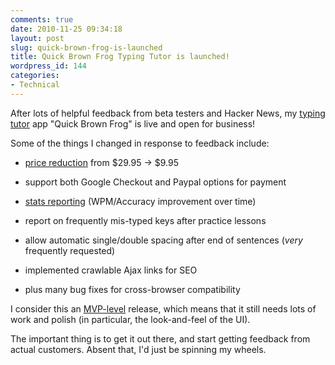 ```yaml
---
comments: true
date: 2010-11-25 09:34:18
layout: post
slug: quick-brown-frog-is-launched
title: Quick Brown Frog Typing Tutor is launched!
wordpress_id: 144
categories:
- Technical
---
```


After lots of helpful feedback from beta testers and Hacker News, my [typing tutor](http://www.quickbrownfrog.com) app "Quick Brown Frog" is live and open for business!

Some of the things I changed in response to feedback include:



	
  * [price reduction](http://www.quickbrownfrog.com/#!store:) from $29.95 -> $9.95

	
  * support both Google Checkout and Paypal options for payment

	
  * [stats reporting](http://www.quickbrownfrog.com/#!progress:) (WPM/Accuracy improvement over time)

	
  * report on frequently mis-typed keys after practice lessons

	
  * allow automatic single/double spacing after end of sentences (_very_ frequently requested)

	
  * implemented crawlable Ajax links for SEO

	
  * plus many bug fixes for cross-browser compatibility


I consider this an [MVP-level](http://en.wikipedia.org/wiki/Minimum_viable_product) release, which means that it still needs lots of work and polish (in particular, the look-and-feel of the UI).

The important thing is to get it out there, and start getting feedback from actual customers. Absent that, I'd just be spinning my wheels.
